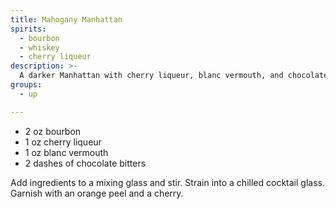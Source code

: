 ```yaml
---
title: Mahogany Manhattan
spirits:
  - bourbon
  - whiskey
  - cherry liqueur
description: >-
  A darker Manhattan with cherry liqueur, blanc vermouth, and chocolate bitters.
groups:
  - up

---
```


- 2 oz bourbon
- 1 oz cherry liqueur
- 1 oz blanc vermouth
- 2 dashes of chocolate bitters

Add ingredients to a mixing glass and stir.  Strain
into a chilled cocktail glass.  Garnish with an orange
peel and a cherry.